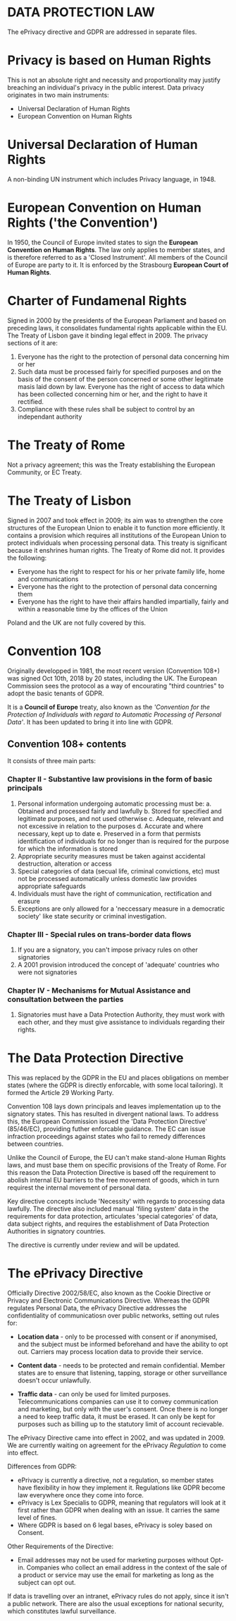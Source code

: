 # DATA PROTECTION LAW
The ePrivacy directive and GDPR are addressed in separate files.

# Privacy is based on Human Rights
This is not an absolute right and necessity and proportionality may justify breaching an individual's privacy in the public interest. Data privacy originates in two main instruments:
* Universal Declaration of Human Rights
* European Convention on Human Rights

# Universal Declaration of Human Rights
A non-binding UN instrument which includes Privacy language, in 1948.

# European Convention on Human Rights ('the Convention')
In 1950, the Council of Europe invited states to sign the **European Convention on Human Rights**. The law only applies to member states, and is therefore referred to as a 'Closed Instrument'. All members of the Council of Europe are party to it. It is enforced by the Strasbourg **European Court of Human Rights**.

# Charter of Fundamenal Rights
Signed in 2000 by the presidents of the European Parliament and based on preceding laws, it consolidates fundamental rights applicable within the EU. The Treaty of Lisbon gave it binding legal effect in 2009. The privacy sections of it are:

1. Everyone has the right to the protection of personal data concerning him or her
2. Such data must be processed fairly for specified purposes and on the basis of the consent of the person concerned or some other legitimate masis laid down by law. Everyone has the right of access to data which has been collected concerning him or her, and the right to have it rectified.
3. Compliance with these rules shall be subject to control by an independant authority

# The Treaty of Rome
Not a privacy agreement; this was the Treaty establishing the European Community, or EC Treaty.

# The Treaty of Lisbon
Signed in 2007 and took effect in 2009; its aim was to strengthen the core structures of the European Union to enable it to function more efficiently. It contains a provision which requires all institutions of the European Union to protect individuals when processing personal data. This treaty is significant because it enshrines human rights. The Treaty of Rome did not. It provides the following:

* Everyone has the right to respect for his or her private family life, home and communications
* Everyone has the right to the protection of personal data concerning them
* Everyone has the right to have their affairs handled impartially, fairly and within a reasonable time by the offices of the Union

Poland and the UK are not fully covered by this.

# Convention 108
Originally developped in 1981, the most recent version (Convention 108+) was signed Oct 10th, 2018 by 20 states, including the UK. The European Commission sees the protocol as a way of encourating "third countries" to adopt the basic tenants of GDPR.

It is a **Council of Europe** treaty, also known as the _'Convention for the Protection of Individuals with regard to Automatic Processing of Personal Data'_. It has been updated to bring it into line with GDPR.

## Convention 108+ contents
It consists of three main parts:

### Chapter II - Substantive law provisions in the form of basic principals
1. Personal information undergoing automatic processing must be:
   a. Obtained and processed fairly and lawfully
   b. Stored for specified and legitimate purposes, and not used otherwise
   c. Adequate, relevant and not excessive in relation to the purposes
   d. Accurate and where necessary, kept up to date
   e. Preserved in a form that permists identification of individuals for no longer than is required for the purpose for which the information is stored
2. Appropriate security measures must be taken against accidental destruction, alteration or access
3. Special categories of data (secual life, criminal convictions, etc) must not be processed automatically unless domestic law provides appropriate safeguards
4. Individuals must have the right of communication, rectification and erasure
5. Exceptions are only allowed for a 'neccessary measure in a democratic society' like state security or criminal investigation.

### Chapter III - Special rules on trans-border data flows
1. If you are a signatory, you can't impose privacy rules on other signatories
2. A 2001 provision introduced the concept of 'adequate' countries who were not signatories

### Chapter IV - Mechanisms for Mutual Assistance and consultation between the parties
1. Signatories must have a Data Protection Authority, they must work with each other, and they must give assistance to individuals regarding their rights.

# The Data Protection Directive
This was replaced by the GDPR in the EU and places obligations on member states (where the GDPR is directly enforcable, with some local tailoring). It formed the Article 29 Working Party.

Convention 108 lays down principals and leaves implementation up to the signatory states. This has resulted in divergent national laws. To address this, the European Commission issued the 'Data Protection Directive' (85/46/EC), providing futher enforcable guidance. The EC can issue infraction proceedings against states who fail to remedy differences between countries.

Unlike the Council of Europe, the EU can't make stand-alone Human Rights laws, and must base them on specific provisions of the Treaty of Rome. For this reason the Data Protection Directive is based off the requirement to abolish internal EU barriers to the free movement of goods, which in turn requirest the internal movement of personal data.

Key directive concepts include 'Necessity' with regards to processing data lawfully. The directive also included manual 'filing system' data in the requirements for data protection, articulates 'special categories' of data, data subject rights, and requires the establishment of Data Protection Authorities in signatory countries.

The directive is currently under review and will be updated.

# The ePrivacy Directive
Officially Directive 2002/58/EC, also known as the Cookie Directive or Privacy and Electronic Communications Directive. Whereas the GDPR regulates Personal Data, the ePrivacy Directive addresses the confidentiality of communicatiosn over public networks, setting out rules for:

* **Location data** - only to be processed with consent or if anonymised, and the subject must be informed beforehand and have the ability to opt out. Carriers may process location data to provide their service.

* **Content data** - needs to be protected and remain confidential. Member states are to ensure that listening, tapping, storage or other surveillance doesn't occur unlawfully.

* **Traffic data** - can only be used for limited purposes. Telecommunications companies can use it to convey communication and marketing, but only with the user's consent. Once there is no longer a need to keep traffic data, it must be erased. It can only be kept for purposes such as billing up to the statutory limit of account recievable. 

The ePrivacy Directive came into effect in 2002, and was updated in 2009. We are currently waiting on agreement for the ePrivacy _Regulation_ to come into effect.

Differences from GDPR:
* ePrivacy is currently a directive, not a regulation, so member states have flexibility in how they implement it. Regulations like GDPR become law everywhere once they come into force.
* ePrivacy is Lex Specialis to GDPR, meaning that regulators will look at it first rather than GDPR when dealing with an issue. It carries the same level of fines.
* Where GDPR is based on 6 legal bases, ePrivacy is soley based on Consent. 

Other Requirements of the Directive:
* Email addresses may not be used for marketing purposes without Opt-in. Companies who collect an email address in the context of the sale of a product or service may use the email for marketing as long as the subject can opt out. 

If data is travelling over an intranet, ePrivacy rules do not apply, since it isn't a public network. There are also the usual exceptions for national security, which constitutes lawful surveillance.

